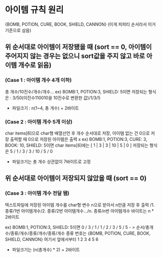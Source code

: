 # 아이템 규칙 원리

{BOMB, POTION, CURE, BOOK, SHIELD, CANNON}
(이게 피피티 순서라서 이거 기준으로 삼음)

## 위 순서대로 아이템이 저장됐을 때 (sort == 0, 아이템이 주어지지 않는 경우는 없으니 sort값을 주지 않고 바로 아이템 개수로 읽음)
### (Case 1 : 아이템 개수 4개 이하)
총 개수/10진수/개수/개수...
ex) BOMB:1, POTION:3, SHIELD: 5이면 
저장되는 형식은 : 3/50(이진수110010을 10진수로 변환한 값)/1/3/5

- 파일크기 : n(1~4, 총 개수) + 2바이트

### (Case 2 : 아이템 개수 5개 이상)
char items[6]으로 char형 배열선언 후 개수 순서대로 저장, 아이템 없는 건 0으로 저장
출력할 때 0으로 저장된 아이템은 출력 x
ex) BOMB:1, POTION:3, CURE: 3, BOOK: 10, SHIELD: 5이면 
char items[6]에는 [ 1 | 3 | 3 | 10 | 5 | 0 ]
저장되는 형식은 5 / 1 / 3 / 3 / 10 / 5 / 0

- 파일크기는 총 개수 상관없이 7바이트로 고정

## 위 순서대로 아이템이 저장되지 않았을 때 (sort == 0)
### (Case 3 : 아이템 개수 전달 됌)
텍스트파일에 저장된 아이템 개수를 char형 변수 n으로 받아서 n만큼 저장 후 출력
/1. 종류/1번 아이템개수/2. 종류/2번 아이템개수.../n. 종류/n번 아이템개수
바이트는 n * 2바이트

ex) BOMB:1, POTION:3, SHIELD: 5이면
0 / 3 / 1 / 1 / 2 / 3 / 5 / 5 - > 순서/총개수/종류/개수/종류/개수/종류/개수
종류 번호는 {BOMB, POTION, CURE, BOOK, SHIELD, CANNON} 여기서 앞에서부터 1 2 3 4 5 6

- 파일크기는 (n(총개수) * 2) + 2바이트
